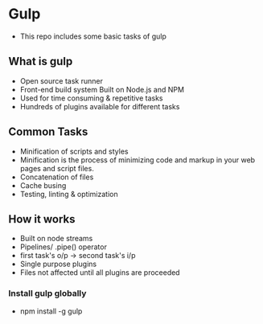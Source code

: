 # Gulp
- This repo includes some basic tasks of gulp
## What is gulp
- Open source task runner
- Front-end build system Built on Node.js and NPM
- Used for time consuming & repetitive tasks
- Hundreds of plugins available for different tasks

## Common Tasks
- Minification of scripts and styles
- Minification is the process of minimizing code and markup in your web pages and script files.
- Concatenation of files
- Cache busing
- Testing, linting & optimization

## How it works
- Built on node streams
- Pipelines/ .pipe() operator
- first task's o/p -> second task's i/p
- Single purpose plugins
- Files not affected until all plugins are proceeded

### Install gulp globally
- npm install -g gulp
